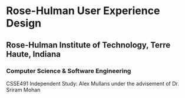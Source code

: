 # Rose-Hulman User Experience Design
## Rose-Hulman Institute of Technology, Terre Haute, Indiana
### Computer Science & Software Engineering
CSSE491 Independent Study: Alex Mullans under the advisement of Dr. Sriram Mohan
